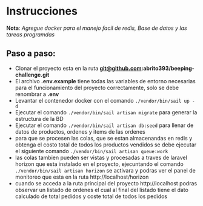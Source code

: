 # Instrucciones
**Nota**: *Agregue docker para el manejo facil de redis, Base de datos y las tareas programdas*

## Paso a paso:
- Clonar el proyecto esta en la ruta **git@github.com:abrito393/beeping-challenge.git**
- El archivo **.env.example** tiene todas las variables de entorno necesarias para el funcionamiento del proyecto correctamente, solo se debe renombrar a **.env**
- Levantar el contenedor docker con el comando `./vendor/bin/sail up -d`
- Ejecutar el comando `./vendor/bin/sail artisan migrate` para generar la estructura de la BD
- Ejecutar el comando  `./vendor/bin/sail artisan db:seed` para llenar de datos de productos, ordenes y items de las ordenes
- para que se procesen las colas, que se estan almacenandas en redis y obtenga el costo total de todos los productos vendidos se debe ejecutar el siguiente comando `./vendor/bin/sail artisan queue:work`
- las colas tambien pueden ser vistas y procesadas a traves de laravel horizon que esta instalado en el proyecto, ejecuntando el comando `./vendor/bin/sail artisan horizon` se activara y podras ver el panel de monitoreo que esta en la ruta http://localhost/horizon 
- cuando se acceda a la ruta principal del proyecto http://localhost podras observar un listado de ordenes el cual al final del listado tiene el dato calculado de total pedidos y coste total de todos los pedidos
